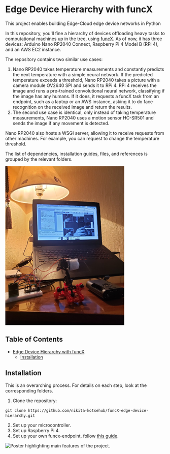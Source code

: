 # Edge Device Hierarchy with funcX

This project enables building Edge-Cloud edge device networks in Python

In this repository, you'll fine a hierarchy of devices offloading heavy tasks to computational machines up in the tree, using [funcX][1]. As of now, it has three devices: Arduino Nano RP2040 Connect, Raspberry Pi 4 Model B (RPi 4), and an AWS EC2 instance. 

The repository contains two similar use cases: 

1. Nano RP2040 takes temperature measurements and constantly predicts the next temperature with a simple neural network. If the predicted temperature exceeds a threshold, Nano RP2040 takes a picture with a camera module OV2640 SPI and sends it to RPi 4. RPi 4 receives the image and runs a pre-trained convolutional neural network, classifying if the image has any humans. If it does, it requests a funcX task from an endpoint, such as a laptop or an AWS instance, asking it to do face recognition on the received image and return the results. 
2. The second use case is identical, only instead of taking temperature measurements, Nano RP2040 uses a motion sensor HC-SR501 and sends the image if any movement is detected.

Nano RP2040 also hosts a WSGI server, allowing it to receive requests from other machines. For example, you can request to change the temperature threshold.

The list of dependencies, installation guides, files, and references is grouped by the relevant folders. 

<img src="demo.jpg" height="500" alt="Nano RP2040 with the motion sensor and OV2640 and the Raspberry Pi 4 receiving the images">

## Table of Contents

   * [Edge Device Hierarchy with funcX](#hierarchy)
      * [Installation](#installation)


## Installation

This is an overarching process. For details on each step, look at the corresponding folders.

1. Clone the repository:
```
git clone https://github.com/nikita-kotsehub/funcX-edge-device-hierarchy.git
```
2. Set up your microcontroller.
3. Set up Raspberry Pi 4.
4. Set up your own funcx-endpoint, follow [this guide][2]. 

<img src="AMC_poster.jpg" width="700" alt="Poster highlighting main features of the project.">

[1]: https://funcx.org/ "funcX"
[2]: https://funcx.readthedocs.io/en/latest/endpoints.html
